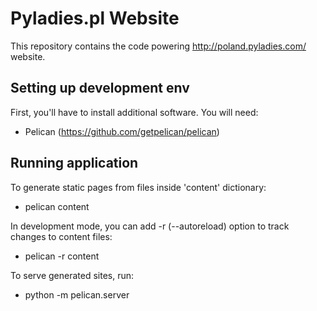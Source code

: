 Pyladies.pl Website
===================

This repository contains the code powering http://poland.pyladies.com/ website.

Setting up development env
--------------------------

First, you'll have to install additional software. You will need:

* Pelican (https://github.com/getpelican/pelican)

Running application
--------------------

To generate static pages from files inside 'content' dictionary:

* pelican content

In development mode, you can add -r (--autoreload) option to track changes to content files:

* pelican -r content

To serve generated sites, run:

* python -m pelican.server
